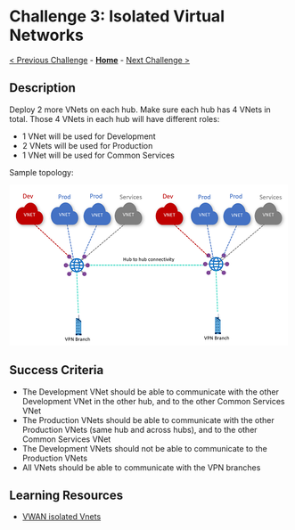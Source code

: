 # Challenge 3: Isolated Virtual Networks

[< Previous Challenge](./02-vpn.md) - **[Home](../README.md)** - [Next Challenge >](./04-secured_hub.md)

## Description

Deploy 2 more VNets on each hub. Make sure each hub has 4 VNets in total. Those 4 VNets in each hub will have different roles:

* 1 VNet will be used for Development
* 2 VNets will be used for Production
* 1 VNet will be used for Common Services

Sample topology:

![topology](./Images/vwan03.png)

## Success Criteria

* The Development VNet should be able to communicate with the other Development VNet in the other hub, and to the other Common Services VNet
* The Production VNets should be able to communicate with the other Production VNets (same hub and across hubs), and to the other Common Services VNet
* The Development VNets should not be able to communicate to the Production VNets
* All VNets should be able to communicate with the VPN branches

## Learning Resources

- [VWAN isolated Vnets](https://docs.microsoft.com/azure/virtual-wan/scenario-isolate-vnets)